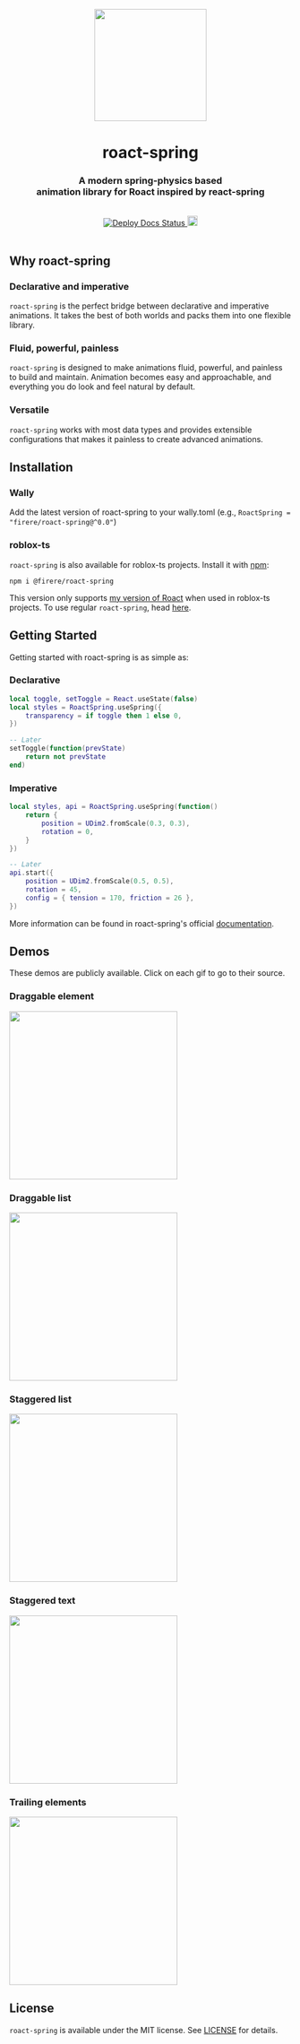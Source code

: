 <a href="https://www.chrisc.dev/roact-spring/">
  <p align="center">
    <img src="https://i.imgur.com/1Ta6WRv.png" width="200" />
  </p>
</a>

<h1 align="center">roact-spring</h1>
<h3 align="center">A modern spring-physics based </br> animation library for Roact inspired by react-spring</h3>

<br>

<div align="center">
  <a href="https://github.com/Firere/roact-spring/actions/workflows/docs.yml">
    <img src="https://github.com/Firere/roact-spring/workflows/docs/badge.svg" alt="Deploy Docs Status"/>
  </a>
  <a href="https://badge.fury.io/js/@rbxts%2Froact-spring">
    <img src="https://badge.fury.io/js/@rbxts%2Froact-spring.svg" alt="npm version" height="18">
  </a>
</div>

<br>

## Why roact-spring

### Declarative and imperative
`roact-spring` is the perfect bridge between declarative and imperative animations. It takes the best of both worlds and packs them into one flexible library.

### Fluid, powerful, painless
`roact-spring` is designed to make animations fluid, powerful, and painless to build and maintain. Animation becomes easy and approachable, and everything you do look and feel natural by default.

### Versatile
`roact-spring` works with most data types and provides extensible configurations that makes it painless to create advanced animations.

## Installation

### Wally

Add the latest version of roact-spring to your wally.toml (e.g., `RoactSpring = "firere/roact-spring@^0.0"`)

### roblox-ts

`roact-spring` is also available for roblox-ts projects. Install it with [npm](https://www.npmjs.com/package/@firere/roact-spring):
```console
npm i @firere/roact-spring
```
This version only supports [my version of Roact](https://github.com/Firere/rbxts-roact) when used in roblox-ts projects. To use regular `roact-spring`, head [here](https://github.com/chriscerie/roact-spring).

## Getting Started

Getting started with roact-spring is as simple as:

### Declarative
```lua
local toggle, setToggle = React.useState(false)
local styles = RoactSpring.useSpring({
    transparency = if toggle then 1 else 0,
})

-- Later
setToggle(function(prevState)
    return not prevState
end)
```

### Imperative

```lua
local styles, api = RoactSpring.useSpring(function()
    return {
        position = UDim2.fromScale(0.3, 0.3),
        rotation = 0,
    }
})

-- Later
api.start({
    position = UDim2.fromScale(0.5, 0.5),
    rotation = 45,
    config = { tension = 170, friction = 26 },
})
```

More information can be found in roact-spring's official [documentation](https://www.chrisc.dev/roact-spring/).

## Demos

These demos are publicly available. Click on each gif to go to their source.

### Draggable element

<a href="stories/hooks/useSpringDrag.story.lua">
  <img src="https://media.giphy.com/media/R2bJ57MNTdP7vmP6Ez/giphy.gif" width="300" />
</a>

### Draggable list

<a href="stories/hooks/useSpringsList.story.lua">
  <img src="https://media.giphy.com/media/4qOEZ93YjhfKtSlx7b/giphy.gif" width="300" />
</a>

### Staggered list

<a href="stories/hooks/useTrailList.story.lua">
  <img src="https://media.giphy.com/media/XfG0GNKGCKang91lLN/giphy.gif" width="300" />
</a>

### Staggered text

<a href="stories/hooks/useTrailText.story.lua">
  <img src="https://media.giphy.com/media/9llkynmhlsUvZCupPz/giphy.gif" width="300" />
</a>

### Trailing elements
<a href="stories/hooks/useTrailFollow.story.lua">
  <img src="https://media.giphy.com/media/BS20XRr522AJgkCyZR/giphy.gif" width="300" />
</a>

## License

`roact-spring` is available under the MIT license. See [LICENSE](LICENSE) for details.